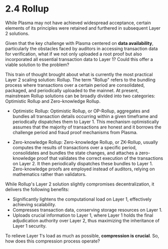 # 2.4 Rollup

While Plasma may not have achieved widespread acceptance, certain elements of its principles were retained and furthered in subsequent Layer 2 solutions.

Given that the key challenge with Plasma centered on **data availability**, particularly the obstacles faced by auditors in accessing transaction data for verification, what if we not only uploaded a root proof but also incorporated all essential transaction data to Layer 1? Could this offer a viable solution to the problem?

<MdxImg src="https://cdn.myfirst.io/layer2/assets/2.4.1.gif" width="600px" alt="Rollup.gif" />

This train of thought brought about what is currently the most practical Layer 2 scaling solution: Rollup. The term "Rollup" refers to the bundling process where transactions over a certain period are consolidated, packaged, and periodically uploaded to the mainnet. At present, mainstream Rollup solutions can be broadly divided into two categories: Optimistic Rollup and Zero-knowledge Rollup.

- Optimistic Rollup: Optimistic Rollup, or OP-Rollup, aggregates and bundles all transaction details occurring within a given timeframe and periodically dispatches them to Layer 1. This mechanism optimistically assumes that the majority of transactions are honest and it borrows the challenge period and fraud proof mechanisms from Plasma.

- Zero-knowledge Rollup: Zero-knowledge Rollup, or ZK-Rollup, usually computes the results of transactions over a specific period, consolidates and bundles the state changes, and attaches a zero-knowledge proof that validates the correct execution of the transactions on Layer 2. It then periodically dispatches these bundles to Layer 1. Zero-knowledge proofs are employed instead of auditors, relying on mathematics rather than validators.

While Rollup's Layer 2 solution slightly compromises decentralization, it delivers the following benefits:

- Significantly lightens the computational load on Layer 1, effectively achieving scalability.
- Compresses transaction data, conserving storage resources on Layer 1.
- Uploads crucial information to Layer 1, where Layer 1 holds the final adjudication authority over Layer 2, thus maximizing the inheritance of Layer 1 security.

To relieve Layer 1's load as much as possible, **compression is crucial**. So, how does this compression process operate?

<GithubAvatar owner='lxdao-official' repo='myfirstlayer2-frontend' path='mdx/en/2.4-rollup.md' />

<EditChapter url='https://github.com/lxdao-official/myfirstlayer2-frontend/blob/main/mdx/en/2.4-rollup.md' />
